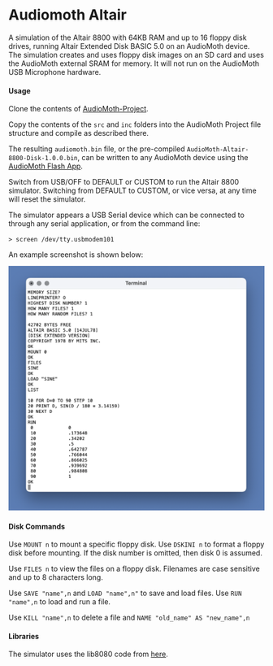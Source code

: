 # Audiomoth Altair

A simulation of the Altair 8800 with 64KB RAM and up to 16 floppy disk drives, running Altair Extended Disk BASIC 5.0 on an AudioMoth device. The simulation creates and uses floppy disk images on an SD card and uses the AudioMoth external SRAM for memory. It will not run on the AudioMoth USB Microphone hardware.

#### Usage ####

Clone the contents of [AudioMoth-Project](https://github.com/OpenAcousticDevices/AudioMoth-Project).

Copy the contents of the ```src``` and ```inc``` folders into the AudioMoth Project file structure and compile as described there.

The resulting ```audiomoth.bin``` file, or the pre-compiled ```AudioMoth-Altair-8800-Disk-1.0.0.bin```, can be written to any AudioMoth device using the [AudioMoth Flash App](https://www.openacousticdevices.info/applications).

Switch from USB/OFF to DEFAULT or CUSTOM to run the Altair 8800 simulator. Switching from DEFAULT to CUSTOM, or vice versa, at any time will reset the simulator.

The simulator appears a USB Serial device which can be connected to through any serial application, or from the command line:

```
> screen /dev/tty.usbmodem101
```

An example screenshot is shown below:

![Example screenshot of the AudioMoth Altair 8800 Disk simulator running in a terminal window.](screenshot.png)

#### Disk Commands

Use ```MOUNT n``` to mount a specific floppy disk. Use ```DSKINI n``` to format a floppy disk before mounting. If the disk number is omitted, then disk 0 is assumed.

Use ```FILES n``` to view the files on a floppy disk. Filenames are case sensitive and up to 8 characters long.

Use ```SAVE "name",n``` and ```LOAD "name",n"``` to save and load files. Use ```RUN "name",n``` to load and run a file. 

Use ```KILL "name",n``` to delete a file and ```NAME "old_name" AS "new_name",n```

#### Libraries 

The simulator uses the lib8080 code from [here](https://github.com/GunshipPenguin/lib8080/).
